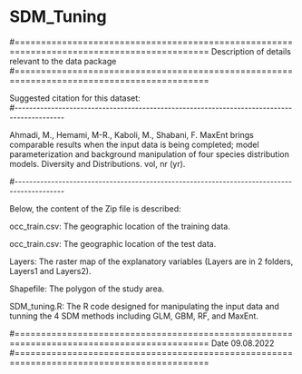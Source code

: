 # SDM_Tuning

#===========================================================================================
 Description of details relevant to the data package
#===========================================================================================

Suggested citation for this dataset:   
#-------------------------------------------------------------------------------------------

Ahmadi, M., Hemami, M-R., Kaboli, M., Shabani, F.
MaxEnt brings comparable results when the input data is being completed; model parameterization and background manipulation of four species distribution models. Diversity and Distributions. vol, nr (yr).

#-------------------------------------------------------------------------------------------

Below, the content of the Zip file is described:

occ_train.csv: 
The geographic location of the training data. 

occ_train.csv: 
The geographic location of the test data.


Layers:
The raster map of the explanatory variables (Layers are in 2 folders, Layers1 and Layers2).

Shapefile:
The polygon of the study area.

SDM_tuning.R:
The R code designed for manipulating the input data and tunning the 4 SDM methods including GLM, GBM, RF, and MaxEnt.


#===========================================================================================
Date 09.08.2022
#===========================================================================================

